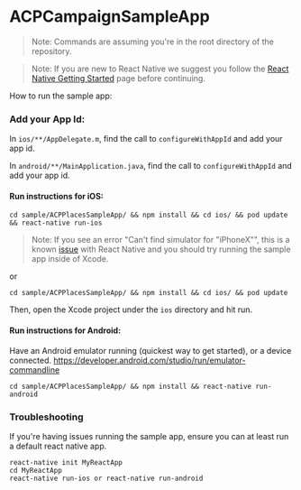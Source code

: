 # ACPCampaignSampleApp

> Note: Commands are assuming you're in the root directory of the repository.

> Note: If you are new to React Native we suggest you follow the [React Native Getting Started](<https://facebook.github.io/react-native/docs/getting-started.html>) page before continuing.

How to run the sample app:

### Add your App Id:
In `ios/**/AppDelegate.m`, find the call to `configureWithAppId` and add your app id.

In `android/**/MainApplication.java`, find the call to `configureWithAppId` and add your app id.

#### Run instructions for iOS:

```
cd sample/ACPPlacesSampleApp/ && npm install && cd ios/ && pod update && react-native run-ios
```

> Note: If you see an error "Can't find simulator for "iPhoneX"", this is a known [issue](https://github.com/facebook/react-native/issues/23256) with React Native and you should try running the sample app inside of Xcode.

or
```
cd sample/ACPPlacesSampleApp/ && npm install && cd ios/ && pod update
```
Then, open the Xcode project under the `ios` directory and hit run.

#### Run instructions for Android:

Have an Android emulator running (quickest way to get started), or a device connected. https://developer.android.com/studio/run/emulator-commandline

```
cd sample/ACPPlacesSampleApp/ && npm install && react-native run-android
```

### Troubleshooting

If you're having issues running the sample app, ensure you can at least run a default react native app.

```
react-native init MyReactApp
cd MyReactApp
react-native run-ios or react-native run-android
```
